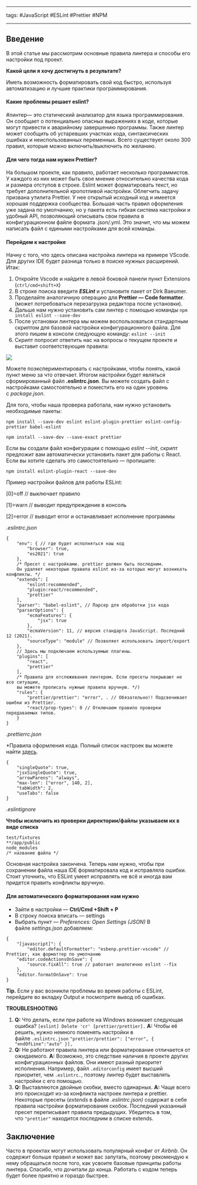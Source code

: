 ____

tags:  #JavaScript #ESLint #Prettier #NPM 

_____

## Введение

В этой статье мы рассмотрим основные правила линтера и способы его настройки под проект.

**Какой цели я хочу достигнуть в результате?**

Иметь возможность форматировать свой код быстро, используя автоматизацию и лучшие практики программирования.

#### Какие проблемы решает eslint?

#линтер— это статический анализатор для языка программирования. Он сообщает о потенциально опасных выражениях в коде, которые могут привести к аварийному завершению программы. Также линтер может сообщить об устаревших участках кода, синтаксических ошибках и неиспользованных переменных. Всего существует около 300 правил, которые можно включить/выключить по желанию.

#### Для чего тогда нам нужен Prettier?

На большом проекте, как правило, работает несколько программистов. У каждого из них может быть свое мнение относительно качества кода и размера отступов в строке. Eslint может форматировать текст, но требует дополнительной кропотливой настройки. Облегчить задачу призвана утилита Prettier. У нее открытый исходный код и имеется хорошая поддержка сообщества. Большая часть правил оформления уже задана по умолчанию, но у пакета есть гибкая система настройки и удобный API, позволяющий описывать свои правила в конфигурационном файле формата .json/.yml. Это значит, что мы можем написать файл с едиными настройками для всей команды.

#### Перейдем к настройке

Начну с того, что здесь описана настройка линтера на примере VScode. Для других IDE будет разница только в поиске нужных расширений. Итак:

1.  Откройте Vscode и найдите в левой боковой панели пункт Extensions (`ctrl/cmd+shift+X`)
2.  В строке поиска введите **_ESLint_** и установите пакет от Dirk Baeumer.
3.  Проделайте аналогичную операцию для **Prettier — Code formatter**. (может потребоваться перезагрузка редактора после установки).
4.  Дальше нам нужно установить сам линтер с помощью команды `npm install eslint --save-dev`
5.  После установки линтера мы можем воспользоваться стандартным скриптом для базовой настройки конфигурационного файла. Для этого пишем в консоли следующую команду: `eslint --init`
6.  Скрипт попросит ответить нас на вопросы о текущем проекте и выставит соответствующие правила:

![](https://imgur.com/7yHOhrv.png)

Можете поэкспериментировать с настройками, чтобы понять, какой пункт меню за что отвечает. Итогом настройки будет являться сформированный файл **.eslintrc.json**. Вы можете создать файл с настройками самостоятельно и поместить его на один уровень с _package.json_.

Для того, чтобы наша проверка работала, нам нужно установить необходимые пакеты:

```
npm install --save-dev eslint eslint-plugin-prettier eslint-config-prettier babel-eslint
```

```
npm install --save-dev --save-exact prettier
```

Если вы создали файл конфигурации с помощью _eslint --init_, скрипт предложит вам автоматически установить пакет для работы с React. Если вы хотите сделать это самостоятельно — пропишите:

```
npm install eslint-plugin-react --save-dev
```

Пример настройки файлов для работы ESLint:

[0]=off // выключает правило

[1]=warn // выводит предупреждение в консоль

[2]=error // выводит error и останавливает исполнение программы

_.eslintrc.json_

```
{
    "env": { // где будет исполняться наш код
        "browser": true,
        "es2021": true 
    },
    /* Пресет с настройками. prettier должен быть последним. 
    Он удаляет некоторые правила eslint из-за которых могут возникать конфликты. */
    "extends": [ 
        "eslint:recommended",
        "plugin:react/recommended",
        "prettier"
    ],
    "parser": "babel-eslint", // Парсер для обработки jsx кода
    "parserOptions": {
        "ecmaFeatures": {
            "jsx": true
        },
        "ecmaVersion": 11, // версия стандарта JavaScript. Последний 12 (2021).
        "sourceType": "module" // Позволяет использовать import/export
    },
    // Здесь мы подключаем используемые плагины.
    "plugins": [
        "react", 
        "prettier"
    ],
    /* Правила для отслеживания линтером. Если пресеты покрывают не все ситуации, 
    вы можете прописать нужные правила вручную. */)
    "rules": {
        "prettier/prettier": "error", . // Обязательно!! Подсвечивает ошибки из Prettier.
        "react/prop-types": 0 // Отключаем правило проверки передаваемых типов.
    }
}
```

_.prettierrc.json_

*Правила оформления кода. Полный список настроек вы можете найти [здесь](https://prettier.io/docs/en/options.html).

```
{
    "singleQuote": true,
    "jsxSingleQuote": true,
    "arrowParens": "always",
    "max-len": ["error", 140, 2],
    "tabWidth": 2,
    "useTabs": false
}
```

_.eslintignore_

**Чтобы исключить из проверки директории/файлы указываем их в виде списка**

```
test/fixtures
**/app/public
node_modules
/* название файла */
```

Основная настройка закончена. Теперь нам нужно, чтобы при сохранении файла наша IDE форматировала код и исправляла ошибки. Стоит уточнить, что ESLint умеет исправлять не всё и иногда вам придется править конфликты вручную.

#### Для автоматического форматирования нам нужно

-   Зайти в настройки — **Ctrl/Cmd +Shift + P**
-   В строку поиска вписать — settings
-   Выбрать пункт — _Preferences: Open Settings (JSON)_ В файле _settings.json_ добавляем:

```
{
    "[javascript]": {
        "editor.defaultFormatter": "esbenp.prettier-vscode" // Prettier, как форматтер по умолчанию
    "editor.codeActionsOnSave": {
        "source.fixAll": true // работает аналогично eslint --fix
    },
    "editor.formatOnSave": true
}
```

**Tip.** Если у вас возникли проблемы во время работы с ESLint, перейдите во вкладку Output и посмотрите вывод об ошибках.

**TROUBLESHOOTING**

1.  **Q:** Что делать, если при работе на Windows возникает следующая ошибка? `[eslint] Delete 'cr' [prettier/prettier].` **A:** Чтобы её решить, нужно немного поменять настройки в файле `.eslintrc.json` `"prettier/prettier": ["error", { "endOfLine":"auto" }],`
2.  **Q:** Не работают правила линтера или форматирование отличается от ожидаемого. **A:** Возможно, это следствие наличия в проекте других конфигурационных файлов. Они имеют разный приоритет исполнения. Например, файл `.editorconfig` имеет высший приоритет, чем `.eslintrc.`, поэтому линтер будет выставлять настройки с его помощью.
3.  **Q:** Выставляются двойные скобки, вместо одинарных. **A:** Чаще всего это происходит из-за конфликта настроек линтера и prettier. Некоторые пресеты (_extends_ в файле _.eslintrc.json)_ содержат в себе правила настройки форматирования скобок. Последний указанный пресет переписывает правила предыдущих. Убедитесь в том, что `"prettier"` находится последним в списке extends.

## Заключение

Часто в проектах могут использовать популярный конфиг от _Airbnb_. Он содержит больше правил и может вас запутать, поэтому рекомендую к нему обращаться после того, как усвоите базовые принципы работы линтера. Спасибо, что дочитали до конца. Работать с кодом теперь будет более приятно и гораздо быстрее.